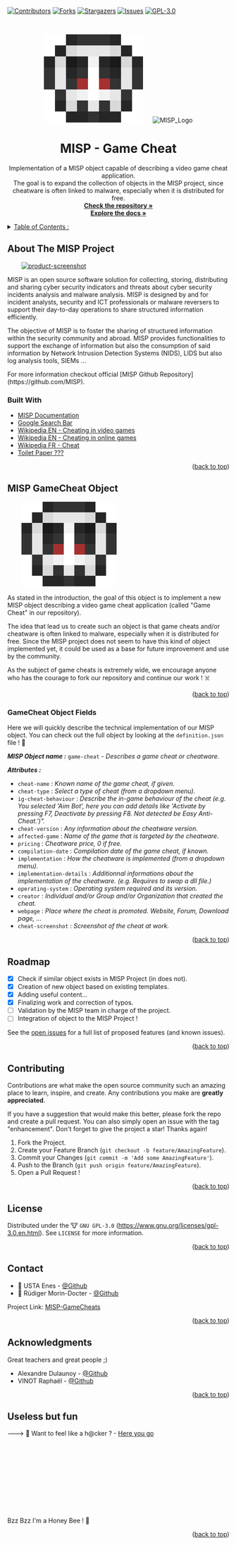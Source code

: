 <div id="top"></div>
<!--
*** Thanks for checking out the Best-README-Template. If you have a suggestion
*** that would make this better, please fork the repo and create a pull request
*** or simply open an issue with the tag "enhancement".
*** Don't forget to give the project a star!
*** Thanks again! Now go create something AMAZING! :D
-->

<!-- PROJECT SHIELDS -->
<!--
*** I'm using markdown "reference style" links for readability.
*** Reference links are enclosed in brackets [ ] instead of parentheses ( ).
*** See the bottom of this document for the declaration of the reference variables
*** for contributors-url, forks-url, etc. This is an optional, concise syntax you may use.
*** https://www.markdownguide.org/basic-syntax/#reference-style-links
-->
[![Contributors][contributors-shield]][contributors-url]
[![Forks][forks-shield]][forks-url]
[![Stargazers][stars-shield]][stars-url]
[![Issues][issues-shield]][issues-url]
[![GPL-3.0][license-shield]][license-url]

<!-- PROJECT LOGO -->
<br />
<div align="center">
  <p>
    <img src="https://raw.githubusercontent.com/RudigerMorinDocter/MISP-GameCheats/main/MISP_GameCheats_SmallSkull_Logo.png" alt="GameCheats_Logo" height="200">
    &emsp;
	<img src="https://upload.wikimedia.org/wikipedia/commons/9/91/Misp-logo.png" alt="MISP_Logo" width="265" height="200">
  </p>

  <h1 align="center">MISP - Game Cheat</h1>
  
  <p align="center">
   Implementation of a MISP object capable of describing a video game cheat application.<br />
   The goal is to expand the collection of objects in the MISP project, since cheatware is often linked to malware, especially when it is distributed for free.
    <br />
    <a href="https://github.com/RudigerMorinDocter/MISP-GameCheats"><strong>Check the repository »</strong></a>
    <br />
    <a href="https://www.misp-project.org/documentation/"><strong>Explore the docs »</strong></a>
</div>


<!-- TABLE OF CONTENTS -->
<details>
  <summary><u>Table of Contents :</u></summary>
  <ol>
    <li>
      <a href="#about-the-misp-project">About The MISP Project</a>
      <ul>
        <li><a href="#built-with">Built With</a></li>
      </ul>
    </li>
    <li><a href="#misp-gamecheat-object">MISP GameCheats Object</a></li>
    <ul>
        <li><a href="#gamecheat-object-fields">GameCheat Object Fields</a></li>
      </ul>
      <li><a href="#roadmap">Roadmap</a></li>
    <li><a href="#contributing">Contributing</a></li>
    <li><a href="#license">License</a></li>
    <li><a href="#contact">Contact</a></li>
    <li><a href="#acknowledgments">Acknowledgments</a></li>
    <li><a href="#useless-but-fun">Useless but fun</a></li>
  </ol>
</details>


<!-- ABOUT THE MISP PROJECT -->
## About The MISP Project

&nbsp;&nbsp;&nbsp;&nbsp;&nbsp;&nbsp;&nbsp;&nbsp;[![product-screenshot]](https://www.misp-project.org/)
<p align="left">
MISP is an open source software solution for collecting, storing, distributing and sharing cyber security indicators and threats about cyber security incidents analysis and malware analysis. MISP is designed by and for incident analysts, security and ICT professionals or malware reversers to support their day-to-day operations to share structured information efficiently.

The objective of MISP is to foster the sharing of structured information within the security community and abroad. MISP provides functionalities to support the exchange of information but also the consumption of said information by Network Intrusion Detection Systems (NIDS), LIDS but also log analysis tools, SIEMs ...
</p>
For more information checkout official [MISP Github Repository](https://github.com/MISP).

### Built With

* [MISP Documentation](https://www.misp-project.org)
* [Google Search Bar](https://www.google.com)
* [Wikipedia EN - Cheating in video games](https://en.wikipedia.org/wiki/Cheating_in_video_games)
* [Wikipedia EN - Cheating in online games](https://en.wikipedia.org/wiki/Cheating_in_online_games)
* [Wikipedia FR - Cheat](https://fr.wikipedia.org/wiki/Cheat)
* [Toilet Paper ???](http://papertoilet.com/)

<p align="right">(<a href="#top">back to top</a>)</p>


<!-- Object Description -->
## MISP GameCheat Object
&nbsp;&nbsp;&nbsp;&nbsp;&nbsp;&nbsp;&nbsp;&nbsp;[![project-logo]](https://github.com/RudigerMorinDocter/MISP-GameCheats)

As stated in the introduction, the goal of this object is to implement a new MISP object describing a video game cheat application (called "Game Cheat" in our repository).

The idea that lead us to create such an object is that game cheats and/or cheatware is often linked to malware, especially when it is distributed for free. Since the MISP project does not seem to have this kind of object implemented yet, it could be used as a base for future improvement and use by the community.

As the subject of game cheats is extremely wide, we encourage anyone who has the courage to fork our repository and continue our work ! ☠️

<p align="right">(<a href="#top">back to top</a>)</p>

<!-- Object fields description -->
### GameCheat Object Fields
Here we will quickly describe the technical implementation of our MISP object. You can check out the full object by looking at the `definition.json` file ! 👾

***MISP Object name :*** `game-cheat` - *Describes a game cheat or cheatware.*

***Attributes :***
* `cheat-name` : *Known name of the game cheat, if given.*
* `cheat-type` : *Select a type of cheat (from a dropdown menu).*
* `ig-cheat-behaviour` : *Describe the in-game behaviour of the cheat (e.g. You selected 'Aim Bot', here you can add details like 'Activate by pressing F7, Deactivate by pressing F8. Not detected be Easy Anti-Cheat.')".*
* `cheat-version` : *Any information about the cheatware version.*
* `affected-game` : *Name of the game that is targeted by the cheatware.*
* `pricing` : *Cheatware price, 0 if free.*
* `compilation-date` : *Compilation date of the game cheat, if known.*
* `implementation` : *How the cheatware is implemented (from a dropdown menu).*
* `implementation-details` : *Additionnal informations about the implementation of the cheatware. (e.g. Requires to swap a dll file.)*
* `operating-system` : *Operating system required and its version.*
* `creator` : *Individual and/or Group and/or Organization that created the cheat.*
* `webpage` : *Place where the cheat is promoted. Website, Forum, Download page, ...*
* `cheat-screenshot` : *Screenshot of the cheat at work.*

<p align="right">(<a href="#top">back to top</a>)</p>


<!-- ROADMAP -->
## Roadmap

- [X] Check if similar object exists in MISP Project (in does not).
- [X] Creation of new object based on existing templates.
- [X] Adding useful content...
- [X] Finalizing work and correction of typos.
- [ ] Validation by the MISP team in charge of the project.
- [ ] Integration of object to the MISP Project !

See the [open issues](https://github.com/RudigerMorinDocter/MISP-GameCheats/issues) for a full list of proposed features (and known issues).

<p align="right">(<a href="#top">back to top</a>)</p>


<!-- CONTRIBUTING -->
## Contributing

Contributions are what make the open source community such an amazing place to learn, inspire, and create. Any contributions you make are **greatly appreciated**.

If you have a suggestion that would make this better, please fork the repo and create a pull request. You can also simply open an issue with the tag "enhancement".
Don't forget to give the project a star! Thanks again!

1. Fork the Project.
2. Create your Feature Branch (`git checkout -b feature/AmazingFeature`).
3. Commit your Changes (`git commit -m 'Add some AmazingFeature'`).
4. Push to the Branch (`git push origin feature/AmazingFeature`).
5. Open a Pull Request !

<p align="right">(<a href="#top">back to top</a>)</p>


<!-- LICENSE -->
## License
Distributed under the :cow: `GNU GPL-3.0` (https://www.gnu.org/licenses/gpl-3.0.en.html).
See `LICENSE` for more information.

<p align="right">(<a href="#top">back to top</a>)</p>


<!-- CONTACT -->
## Contact

* :turtle: USTA Enes - [@Github](https://github.com/enes-usta)
* :snail: Rüdiger Morin-Docter - [@Github](https://github.com/RudigerMorinDocter)

Project Link: [MISP-GameCheats](https://github.com/RudigerMorinDocter/MISP-GameCheats)

<p align="right">(<a href="#top">back to top</a>)</p>


<!-- ACKNOWLEDGMENTS -->
## Acknowledgments
Great teachers and great people ;)
* Alexandre Dulaunoy - [@Github](https://github.com/adulau)
* VINOT Raphaël - [@Github](https://github.com/Rafiot)

<p align="right">(<a href="#top">back to top</a>)</p>


## Useless but fun
---> :snail: Want to feel like a h@cker ? - [Here you go](https://hackertyper.com/)

<br /><br /><br /><br /><br /><br /><br /><br /><br />

Bzz Bzz I'm a Honey Bee ! :honeybee:
<p align="right">(<a href="#top">back to top</a>)</p>


<!-- MARKDOWN LINKS & IMAGES -->
<!-- https://www.markdownguide.org/basic-syntax/#reference-style-links -->
[contributors-shield]: https://img.shields.io/github/contributors/RudigerMorinDocter/MISP-GameCheats
[contributors-url]: https://github.com/RudigerMorinDocter/MISP-GameCheats/graphs/contributors
[forks-shield]: https://img.shields.io/github/forks/RudigerMorinDocter/MISP-GameCheats
[forks-url]: https://github.com/RudigerMorinDocter/MISP-GameCheats/network
[stars-shield]: https://img.shields.io/github/stars/RudigerMorinDocter/MISP-GameCheats?color=ff69b4
[stars-url]: https://github.com/RudigerMorinDocter/MISP-GameCheats/stargazers
[issues-shield]: https://img.shields.io/github/issues/RudigerMorinDocter/MISP-GameCheats
[issues-url]: https://github.com/RudigerMorinDocter/MISP-GameCheats/issues
[license-shield]: https://img.shields.io/github/license/RudigerMorinDocter/MISP-GameCheats
[license-url]: https://github.com/RudigerMorinDocter/MISP-GameCheats/blob/main/LICENSE
[project-logo]: https://raw.githubusercontent.com/RudigerMorinDocter/MISP-GameCheats/main/MISP_GameCheats_SmallSkull_Logo.png
[product-screenshot]: https://upload.wikimedia.org/wikipedia/commons/9/91/Misp-logo.png
